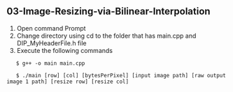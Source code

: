 ## 03-Image-Resizing-via-Bilinear-Interpolation

1. Open command Prompt
2. Change directory using cd to the folder that has main.cpp and DIP_MyHeaderFile.h file
3. Execute the following commands  

```
   $ g++ -o main main.cpp  
   
   $ ./main [row] [col] [bytesPerPixel] [input image path] [raw output image 1 path] [resize row] [resize col]
```